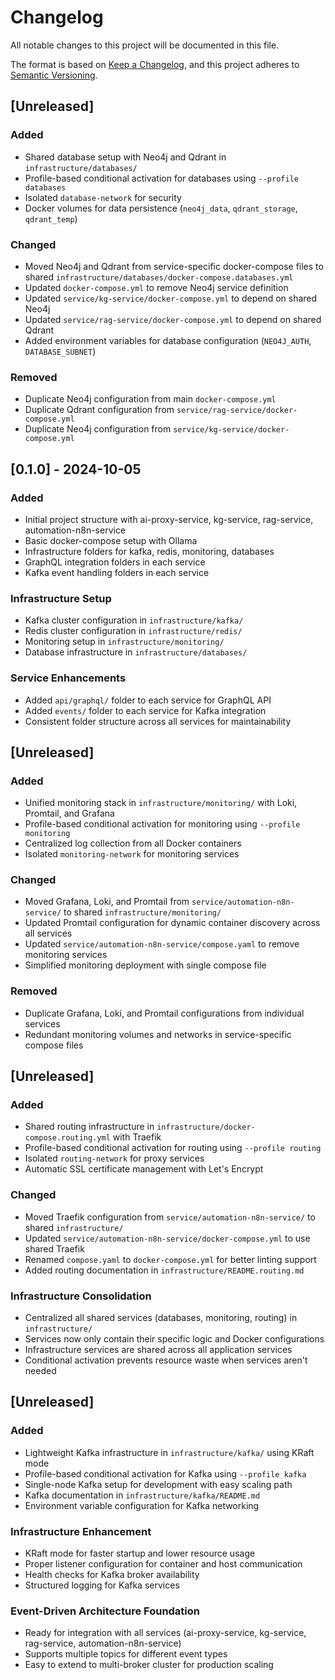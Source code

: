 # Changelog

All notable changes to this project will be documented in this file.

The format is based on [Keep a Changelog](https://keepachangelog.com/en/1.0.0/),
and this project adheres to [Semantic Versioning](https://semver.org/spec/v2.0.0.html).

## [Unreleased]

### Added
- Shared database setup with Neo4j and Qdrant in `infrastructure/databases/`
- Profile-based conditional activation for databases using `--profile databases`
- Isolated `database-network` for security
- Docker volumes for data persistence (`neo4j_data`, `qdrant_storage`, `qdrant_temp`)

### Changed
- Moved Neo4j and Qdrant from service-specific docker-compose files to shared `infrastructure/databases/docker-compose.databases.yml`
- Updated `docker-compose.yml` to remove Neo4j service definition
- Updated `service/kg-service/docker-compose.yml` to depend on shared Neo4j
- Updated `service/rag-service/docker-compose.yml` to depend on shared Qdrant
- Added environment variables for database configuration (`NEO4J_AUTH`, `DATABASE_SUBNET`)

### Removed
- Duplicate Neo4j configuration from main `docker-compose.yml`
- Duplicate Qdrant configuration from `service/rag-service/docker-compose.yml`
- Duplicate Neo4j configuration from `service/kg-service/docker-compose.yml`

## [0.1.0] - 2024-10-05

### Added
- Initial project structure with ai-proxy-service, kg-service, rag-service, automation-n8n-service
- Basic docker-compose setup with Ollama
- Infrastructure folders for kafka, redis, monitoring, databases
- GraphQL integration folders in each service
- Kafka event handling folders in each service

### Infrastructure Setup
- Kafka cluster configuration in `infrastructure/kafka/`
- Redis cluster configuration in `infrastructure/redis/`
- Monitoring setup in `infrastructure/monitoring/`
- Database infrastructure in `infrastructure/databases/`

### Service Enhancements
- Added `api/graphql/` folder to each service for GraphQL API
- Added `events/` folder to each service for Kafka integration
- Consistent folder structure across all services for maintainability

## [Unreleased]

### Added
- Unified monitoring stack in `infrastructure/monitoring/` with Loki, Promtail, and Grafana
- Profile-based conditional activation for monitoring using `--profile monitoring`
- Centralized log collection from all Docker containers
- Isolated `monitoring-network` for monitoring services

### Changed
- Moved Grafana, Loki, and Promtail from `service/automation-n8n-service/` to shared `infrastructure/monitoring/`
- Updated Promtail configuration for dynamic container discovery across all services
- Updated `service/automation-n8n-service/compose.yaml` to remove monitoring services
- Simplified monitoring deployment with single compose file

### Removed
- Duplicate Grafana, Loki, and Promtail configurations from individual services
- Redundant monitoring volumes and networks in service-specific compose files


## [Unreleased]

### Added
- Shared routing infrastructure in `infrastructure/docker-compose.routing.yml` with Traefik
- Profile-based conditional activation for routing using `--profile routing`
- Isolated `routing-network` for proxy services
- Automatic SSL certificate management with Let's Encrypt

### Changed
- Moved Traefik configuration from `service/automation-n8n-service/` to shared `infrastructure/`
- Updated `service/automation-n8n-service/docker-compose.yml` to use shared Traefik
- Renamed `compose.yaml` to `docker-compose.yml` for better linting support
- Added routing documentation in `infrastructure/README.routing.md`

### Infrastructure Consolidation
- Centralized all shared services (databases, monitoring, routing) in `infrastructure/`
- Services now only contain their specific logic and Docker configurations
- Infrastructure services are shared across all application services
- Conditional activation prevents resource waste when services aren't needed


## [Unreleased]

### Added
- Lightweight Kafka infrastructure in `infrastructure/kafka/` using KRaft mode
- Profile-based conditional activation for Kafka using `--profile kafka`
- Single-node Kafka setup for development with easy scaling path
- Kafka documentation in `infrastructure/kafka/README.md`
- Environment variable configuration for Kafka networking

### Infrastructure Enhancement
- KRaft mode for faster startup and lower resource usage
- Proper listener configuration for container and host communication
- Health checks for Kafka broker availability
- Structured logging for Kafka services

### Event-Driven Architecture Foundation
- Ready for integration with all services (ai-proxy-service, kg-service, rag-service, automation-n8n-service)
- Supports multiple topics for different event types
- Easy to extend to multi-broker cluster for production scaling
